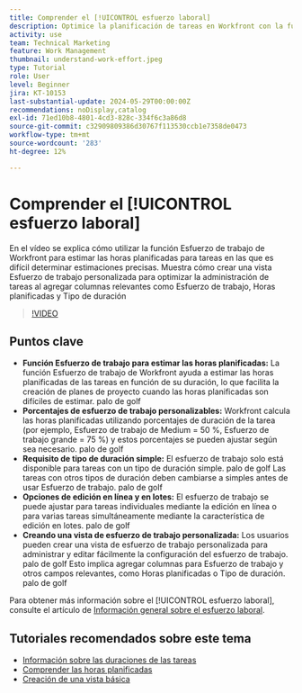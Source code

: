 ```yaml
---
title: Comprender el [!UICONTROL esfuerzo laboral]
description: Optimice la planificación de tareas en Workfront con la función Esfuerzo de trabajo, lo que permite realizar estimaciones planificadas de horas, ediciones en línea y masivas y vistas personalizadas para una administración eficiente del proyecto.
activity: use
team: Technical Marketing
feature: Work Management
thumbnail: understand-work-effort.jpeg
type: Tutorial
role: User
level: Beginner
jira: KT-10153
last-substantial-update: 2024-05-29T00:00:00Z
recommendations: noDisplay,catalog
exl-id: 71ed10b8-4801-4cd3-828c-334f6c3a86d8
source-git-commit: c32909809386d30767f113530ccb1e7358de0473
workflow-type: tm+mt
source-wordcount: '283'
ht-degree: 12%

---
```


# Comprender el [!UICONTROL esfuerzo laboral]

En el vídeo se explica cómo utilizar la función Esfuerzo de trabajo de Workfront para estimar las horas planificadas para tareas en las que es difícil determinar estimaciones precisas.
Muestra cómo crear una vista Esfuerzo de trabajo personalizada para optimizar la administración de tareas al agregar columnas relevantes como Esfuerzo de trabajo, Horas planificadas y Tipo de duración

>[!VIDEO](https://video.tv.adobe.com/v/3429446/?quality=12&learn=on&enablevpops)

## Puntos clave

* **Función Esfuerzo de trabajo para estimar las horas planificadas:** La función Esfuerzo de trabajo de Workfront ayuda a estimar las horas planificadas de las tareas en función de su duración, lo que facilita la creación de planes de proyecto cuando las horas planificadas son difíciles de estimar. palo de golf
* **Porcentajes de esfuerzo de trabajo personalizables:** Workfront calcula las horas planificadas utilizando porcentajes de duración de la tarea (por ejemplo, Esfuerzo de trabajo de Medium = 50 %, Esfuerzo de trabajo grande = 75 %) y estos porcentajes se pueden ajustar según sea necesario. palo de golf
* **Requisito de tipo de duración simple:** El esfuerzo de trabajo solo está disponible para tareas con un tipo de duración simple. palo de golf Las tareas con otros tipos de duración deben cambiarse a simples antes de usar Esfuerzo de trabajo. palo de golf
* **Opciones de edición en línea y en lotes:** El esfuerzo de trabajo se puede ajustar para tareas individuales mediante la edición en línea o para varias tareas simultáneamente mediante la característica de edición en lotes. palo de golf
* **Creando una vista de esfuerzo de trabajo personalizada:** Los usuarios pueden crear una vista de esfuerzo de trabajo personalizada para administrar y editar fácilmente la configuración del esfuerzo de trabajo. palo de golf Esto implica agregar columnas para Esfuerzo de trabajo y otros campos relevantes, como Horas planificadas o Tipo de duración. palo de golf


Para obtener más información sobre el [!UICONTROL esfuerzo laboral], consulte el artículo de [Información general sobre el esfuerzo laboral](https://experienceleague.adobe.com/docs/workfront/using/manage-work/tasks/task-information/work-effort.html?lang=es).


## Tutoriales recomendados sobre este tema

* [Información sobre las duraciones de las tareas](/help/manage-work/tasks/understand-task-durations.md)
* [Comprender las horas planificadas](/help/manage-work/tasks/understand-planned-hours.md)
* [Creación de una vista básica](/help/reporting/basic-reporting/create-a-basic-view.md)
